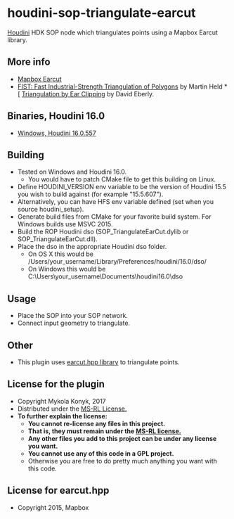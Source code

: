 # houdini-sop-triangulate-earcut

[Houdini](http://www.sidefx.com/index.php) HDK SOP node which triangulates points using a Mapbox Earcut library.

## More info
* [Mapbox Earcut](https://github.com/mapbox/earcut.hpp)
* [FIST: Fast Industrial-Strength Triangulation of Polygons](http://www.cosy.sbg.ac.at/~held/projects/triang/triang.html) by Martin Held * [ [Triangulation by Ear Clipping](http://www.geometrictools.com/Documentation/TriangulationByEarClipping.pdf) by David Eberly.

## Binaries, Houdini 16.0
* [Windows, Houdini 16.0.557](https://github.com/ttvd/houdini-sop-triangulate-earcut/releases/download/1.0/SOP_TriangulateEarCut.16.0.557.Win64.rar) 

## Building

* Tested on Windows and Houdini 16.0.
  * You would have to patch CMake file to get this building on Linux.
* Define HOUDINI_VERSION env variable to be the version of Houdini 15.5 you wish to build against (for example "15.5.607").
* Alternatively, you can have HFS env variable defined (set when you source houdini_setup).
* Generate build files from CMake for your favorite build system. For Windows builds use MSVC 2015.
* Build the ROP Houdini dso (SOP_TriangulateEarCut.dylib or SOP_TriangulateEarCut.dll).
* Place the dso in the appropriate Houdini dso folder.
  * On OS X this would be /Users/your_username/Library/Preferences/houdini/16.0/dso/
  * On Windows this would be C:\Users\your_username\Documents\houdini16.0\dso

## Usage

* Place the SOP into your SOP network.
* Connect input geometry to triangulate.

## Other

* This plugin uses [earcut.hpp library](https://github.com/mapbox/earcut.hpp) to triangulate points.

## License for the plugin

* Copyright Mykola Konyk, 2017
* Distributed under the [MS-RL License.](http://opensource.org/licenses/MS-RL)
* **To further explain the license:**
  * **You cannot re-license any files in this project.**
  * **That is, they must remain under the [MS-RL license.](http://opensource.org/licenses/MS-RL)**
  * **Any other files you add to this project can be under any license you want.**
  * **You cannot use any of this code in a GPL project.**
  * Otherwise you are free to do pretty much anything you want with this code.
  
## License for earcut.hpp
* Copyright 2015, Mapbox
